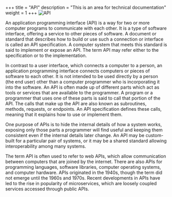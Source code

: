 +++
title = "API"
description = "This is an area for technical documentation"
weight = 1
+++
![API](/img/api/api.png "API")

An application programming interface (API) is a way for two or more computer programs to communicate with each other. It is a type of software interface, offering a service to other pieces of software. A document or standard that describes how to build or use such a connection or interface is called an API specification. A computer system that meets this standard is said to implement or expose an API. The term API may refer either to the specification or to the implementation.

In contrast to a user interface, which connects a computer to a person, an application programming interface connects computers or pieces of software to each other. It is not intended to be used directly by a person (the end user) other than a computer programmer who is incorporating it into the software. An API is often made up of different parts which act as tools or services that are available to the programmer. A program or a programmer that uses one of these parts is said to call that portion of the API. The calls that make up the API are also known as subroutines, methods, requests, or endpoints. An API specification defines these calls, meaning that it explains how to use or implement them.

One purpose of APIs is to hide the internal details of how a system works, exposing only those parts a programmer will find useful and keeping them consistent even if the internal details later change. An API may be custom-built for a particular pair of systems, or it may be a shared standard allowing interoperability among many systems.

The term API is often used to refer to web APIs, which allow communication between computers that are joined by the internet. There are also APIs for programming languages, software libraries, computer operating systems, and computer hardware. APIs originated in the 1940s, though the term did not emerge until the 1960s and 1970s. Recent developments in APIs have led to the rise in popularity of microservices, which are loosely coupled services accessed through public APIs.